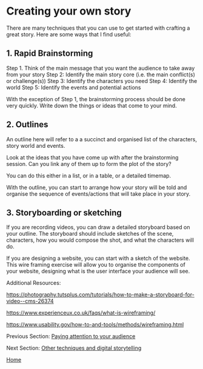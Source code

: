 # Creating your own story

There are many techniques that you can use to get started with crafting a great story. Here are some ways that I find useful:

## 1. Rapid Brainstorming

Step 1. Think of the main message that you want the audience to take away from your story
Step 2: Identify the main story core (i.e. the main conflict(s) or challenge(s))
Step 3: Identify the characters you need
Step 4: Identify the world
Step 5: Identify the events and potential actions

With the exception of Step 1, the brainstorming process should be done very quickly. Write down the things or ideas that come to your mind.

## 2. Outlines

An outline here will refer to a a succinct and organised list of the characters, story world and events. 

Look at the ideas that you have come up with after the brainstorming session. Can you link any of them up to form the plot of the story? 

You can do this either in a list, or in a table, or a detailed timemap. 

With the outline, you can start to arrange how your story will be told and organise the sequence of events/actions that will take place in your story.

## 3. Storyboarding or sketching

If you are recording videos, you can draw a detailed storyboard based on your outline. The storyboard should include sketches of the scene, characters, how you would compose the shot, and what the characters will do.

If you are designing a website, you can start with a sketch of the website. This wire framing exercise will allow you to organise the components of your website, designing what is the user interface your audience will see.

Additional Resources:

https://photography.tutsplus.com/tutorials/how-to-make-a-storyboard-for-video--cms-26374

https://www.experienceux.co.uk/faqs/what-is-wireframing/

https://www.usability.gov/how-to-and-tools/methods/wireframing.html

Previous Section: [ Paying attention to your audience](part2.md)

Next Section: [Other techniques and digital storytelling](part4.md)

[Home](readme.md)
